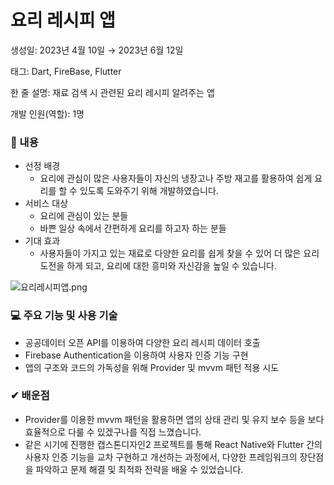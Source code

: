 # 요리 레시피 앱

생성일: 2023년 4월 10일 → 2023년 6월 12일

태그: Dart, FireBase, Flutter

한 줄 설명: 재료 검색 시 관련된 요리 레시피 알려주는 앱

개발 인원(역할): 1명

### 📖 내용

- 선정 배경
    - 요리에 관심이 많은 사용자들이 자신의 냉장고나 주방 재고를 활용하여 쉽게 요리를 할 수 있도록 도와주기 위해 개발하였습니다.
- 서비스 대상
    - 요리에 관심이 있는 분들
    - 바쁜 일상 속에서 간편하게 요리를 하고자 하는 분들
- 기대 효과
    - 사용자들이 가지고 있는 재료로 다양한 요리를 쉽게 찾을 수 있어 더 많은 요리 도전을 하게 되고, 요리에 대한 흥미와 자신감을 높일 수 있습니다.

![요리레시피앱.png](https://github.com/JikjiK2/RecipeApp/assets/117745906/5c44daa0-704b-495b-b103-23e598a8261f)

### 💻 **주요 기능 및 사용 기술**

- 공공데이터 오픈 API를 이용하여 다양한 요리 레시피 데이터 호출
- Firebase Authentication을 이용하여 사용자 인증 기능 구현
- 앱의 구조와 코드의 가독성을 위해 Provider 및 mvvm 패턴 적용 시도

### ✔ 배운점

- Provider를 이용한 mvvm 패턴을 활용하면 앱의 상태 관리 및 유지 보수 등을 보다 효율적으로 다룰 수 있겠구나를 직접 느꼈습니다.
- 같은 시기에 진행한 캡스톤디자인2 프로젝트를 통해 React Native와 Flutter 간의 사용자 인증 기능을 교차 구현하고 개선하는 과정에서, 다양한 프레임워크의 장단점을 파악하고 문제 해결 및 최적화 전략을 배울 수 있었습니다.

